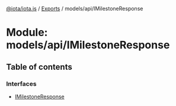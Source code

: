 [@iota/iota.js](../README.md) / [Exports](../modules.md) / models/api/IMilestoneResponse

# Module: models/api/IMilestoneResponse

## Table of contents

### Interfaces

- [IMilestoneResponse](../interfaces/models_api_imilestoneresponse.imilestoneresponse.md)
